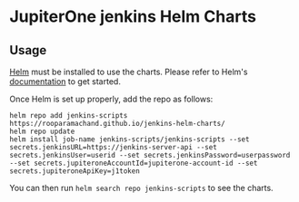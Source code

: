 # JupiterOne jenkins Helm Charts

## Usage

[Helm](https://helm.sh) must be installed to use the charts.
Please refer to Helm's [documentation](https://helm.sh/docs/) to get started.

Once Helm is set up properly, add the repo as follows:

```console
helm repo add jenkins-scripts https://rooparamachand.github.io/jenkins-helm-charts/
helm repo update
helm install job-name jenkins-scripts/jenkins-scripts --set secrets.jenkinsURL=https://jenkins-server-api --set secrets.jenkinsUser=userid --set secrets.jenkinsPassword=userpassword --set secrets.jupiteroneAccountId=jupiterone-account-id --set secrets.jupiteroneApiKey=j1token
```
You can then run `helm search repo jenkins-scripts` to see the charts.

